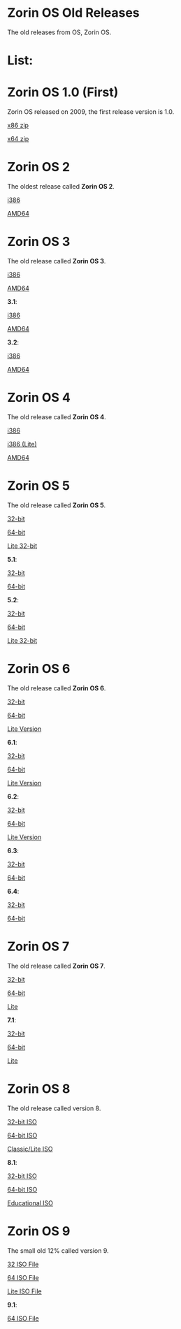 # Zorin OS Old Releases

The old releases from OS, Zorin OS.

# List:

# Zorin OS 1.0 (First)

Zorin OS released on 2009, the first release version is 1.0.


[x86 zip](http://ftp.nluug.nl/pub/os/Linux/distr/zorin/old/Zorin_OS_1.zip)

[x64 zip](http://ftp.nluug.nl/pub/os/Linux/distr/zorin/old/Zorin_OS_1_64.zip)

# Zorin OS 2

The oldest release called **Zorin OS 2**.


[i386](http://ftp.nluug.nl/pub/os/Linux/distr/zorin/zorin-os-2-live-32.iso)

[AMD64](http://ftp.nluug.nl/pub/os/Linux/distr/zorin/zorin-os-2-live-64.iso)

# Zorin OS 3

The old release called **Zorin OS 3**.


[i386](https://web.archive.org/web/20111105171312/http://ftp.nluug.nl/pub/os/Linux/distr/zorin/3/zorin-os-3-core-32.iso)

[AMD64](http://ftp.nluug.nl/pub/os/Linux/distr/zorin/3/zorin-os-3-core-64.iso)


**3.1**:


[i386](http://ftp.nluug.nl/pub/os/Linux/distr/zorin/3/zorin-os-3.1-core-32.iso)

[AMD64](http://ftp.nluug.nl/pub/os/Linux/distr/zorin/3/zorin-os-3.1-core-64.iso)


**3.2**:


[i386](http://ftp.nluug.nl/pub/os/Linux/distr/zorin/3/zorin-os-3.2-core-32.iso)

[AMD64](http://ftp.nluug.nl/pub/os/Linux/distr/zorin/3/zorin-os-3.2-core-64.iso)


# Zorin OS 4

The old release called **Zorin OS 4**.


[i386](http://ftp.nluug.nl/pub/os/Linux/distr/zorin/4/zorin-os-4-core-32.iso)

[i386 (Lite)](http://ftp.nluug.nl/pub/os/Linux/distr/zorin/4/zorin-os-4-lite-32.iso)

[AMD64](http://ftp.nluug.nl/pub/os/Linux/distr/zorin/4/zorin-os-4-core-64.iso)


# Zorin OS 5

The old release called **Zorin OS 5**.


[32-bit](http://ftp.nluug.nl/pub/os/Linux/distr/zorin/5/zorin-os-5-core-32.iso)

[64-bit](http://ftp.nluug.nl/pub/os/Linux/distr/zorin/5/zorin-os-5-core-64.iso)

[Lite 32-bit](http://ftp.nluug.nl/pub/os/Linux/distr/zorin/5/zorin-os-5-lite-32.iso)


**5.1**:


[32-bit](http://ftp.nluug.nl/pub/os/Linux/distr/zorin/5/zorin-os-5.1-core-32.iso)

[64-bit](http://ftp.nluug.nl/pub/os/Linux/distr/zorin/5/zorin-os-5.1-core-64.iso)


**5.2**:


[32-bit](http://ftp.nluug.nl/pub/os/Linux/distr/zorin/5/zorin-os-5.2-core-32.iso)

[64-bit](http://ftp.nluug.nl/pub/os/Linux/distr/zorin/5/zorin-os-5.2-core-64.iso)

[Lite 32-bit](http://ftp.nluug.nl/pub/os/Linux/distr/zorin/5/zorin-os-5.2-lite-32.iso)


# Zorin OS 6

The old release called **Zorin OS 6**.


[32-bit](http://ftp.nluug.nl/pub/os/Linux/distr/zorin/6/zorin-os-6-core-32.iso)

[64-bit](http://ftp.nluug.nl/pub/os/Linux/distr/zorin/6/zorin-os-6-core-64.iso)

[Lite Version](http://ftp.nluug.nl/pub/os/Linux/distr/zorin/6/zorin-os-6-lite.iso)


**6.1**:


[32-bit](http://ftp.nluug.nl/pub/os/Linux/distr/zorin/6/zorin-os-6.1-core-32.iso)

[64-bit](http://ftp.nluug.nl/pub/os/Linux/distr/zorin/6/zorin-os-6.1-core-64.iso)

[Lite Version](http://ftp.nluug.nl/pub/os/Linux/distr/zorin/6/zorin-os-6.1-lite.iso)


**6.2**:


[32-bit](http://ftp.nluug.nl/pub/os/Linux/distr/zorin/6/zorin-os-6.2-core-32.iso)

[64-bit](http://ftp.nluug.nl/pub/os/Linux/distr/zorin/6/zorin-os-6.1-core-64.iso)

[Lite Version](http://ftp.nluug.nl/pub/os/Linux/distr/zorin/6/zorin-os-6.2-lite.iso)


**6.3**:


[32-bit](http://ftp.nluug.nl/pub/os/Linux/distr/zorin/6/zorin-os-6.3-core-32.iso)

[64-bit](http://ftp.nluug.nl/pub/os/Linux/distr/zorin/6/zorin-os-6.3-core-64.iso)


**6.4**:


[32-bit](http://ftp.nluug.nl/pub/os/Linux/distr/zorin/6/zorin-os-6.4-core-32.iso)

[64-bit](http://ftp.nluug.nl/pub/os/Linux/distr/zorin/6/zorin-os-6.4-core-64.iso)


# Zorin OS 7

The old release called **Zorin OS 7**.


[32-bit](http://ftp.nluug.nl/pub/os/Linux/distr/zorin/7/zorin-os-7-core-32.iso)

[64-bit](http://ftp.nluug.nl/pub/os/Linux/distr/zorin/7/zorin-os-7-core-64.iso)

[Lite](http://ftp.nluug.nl/pub/os/Linux/distr/zorin/7/zorin-os-7-lite.iso)


**7.1**:


[32-bit](http://ftp.nluug.nl/pub/os/Linux/distr/zorin/7/zorin-os-7.1-core-32.iso)

[64-bit](http://ftp.nluug.nl/pub/os/Linux/distr/zorin/7/zorin-os-7.1-core-64.iso)

[Lite](http://ftp.nluug.nl/pub/os/Linux/distr/zorin/7/zorin-os-7.1-lite.iso)


# Zorin OS 8


The old release called version 8.


[32-bit ISO](https://sourceforge.net/projects/zorin-os/files/8/zorin-os-8-core-32.iso/download)

[64-bit ISO](https://sourceforge.net/projects/zorin-os/files/8/zorin-os-8-core-64.iso/download)

[Classic/Lite ISO](https://sourceforge.net/projects/zorin-os/files/8/zorin-os-8-lite.iso/download)


**8.1**:


[32-bit ISO](https://sourceforge.net/projects/zorin-os/files/8/zorin-os-8.1-core-32.iso/download)

[64-bit ISO](https://sourceforge.net/projects/zorin-os/files/8/zorin-os-8.1-core-64.iso/download)

[Educational ISO](https://sourceforge.net/projects/zorin-os/files/8/zorin-os-8.1-educational-64.iso/download)


# Zorin OS 9

The small old 12% called version 9.


[32 ISO File](https://sourceforge.net/projects/zorin-os/files/9/zorin-os-9-core-32.iso/download)

[64 ISO File](https://sourceforge.net/projects/zorin-os/files/9/zorin-os-9-core-64.iso/download)

[Lite ISO File](https://sourceforge.net/projects/zorin-os/files/9/zorin-os-9-lite-32.iso/download)


**9.1**:


[64 ISO File](https://sourceforge.net/projects/zorin-os/files/9/zorin-os-9.1-core-64.iso/download)

